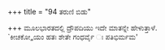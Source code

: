 +++
title = "94 ತರುಣಿ ಬಿಡು"

+++
ಮೂಲಭಾರತದಲ್ಲಿ ದ್ರೌಪದಿಯು ಇದೇ ಮಾತನ್ನೇ ಹೇಳುತ್ತಾಳೆ.   
`ಕೀಚಕೋ„ಯಂ ಹತಃ ಶೇತೇ ಗಂಧರ್ವೈ ಃ ಪತಿಭಿರ್ಮಮ'